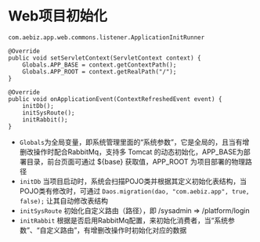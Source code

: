 # Web项目初始化

`com.aebiz.app.web.commons.listener.ApplicationInitRunner`

~~~
@Override
public void setServletContext(ServletContext context) {
    Globals.APP_BASE = context.getContextPath();
    Globals.APP_ROOT = context.getRealPath("/");
}

@Override
public void onApplicationEvent(ContextRefreshedEvent event) {
    initDb();
    initSysRoute();
    initRabbit();                                        
}
~~~
* `Globals`为全局变量，即系统管理里面的“系统参数”，它是全局的，且当有增删改操作时配合RabbitMq，支持多 Tomcat 的动态初始化，APP_BASE为部署目录，前台页面可通过 ${base} 获取值，APP_ROOT 为项目部署的物理路径
* `initDb` 当项目启动时，系统会扫描POJO类并根据其定义初始化表结构，当POJO类有修改时，可通过 `Daos.migration(dao, "com.aebiz.app", true, false);` 让其自动修改表结构
* `initSysRoute` 初始化自定义路由（路径），即 /sysadmin => /platform/login
* `initRabbit` 根据是否启用RabbitMq配置，来初始化消费者，当“系统参数”、“自定义路由”，有增删改操作时初始化对应的数据
